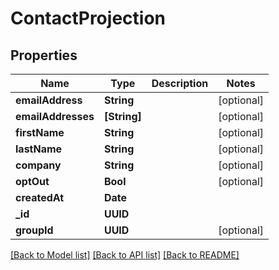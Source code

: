 # ContactProjection

## Properties
Name | Type | Description | Notes
------------ | ------------- | ------------- | -------------
**emailAddress** | **String** |  | [optional] 
**emailAddresses** | **[String]** |  | [optional] 
**firstName** | **String** |  | [optional] 
**lastName** | **String** |  | [optional] 
**company** | **String** |  | [optional] 
**optOut** | **Bool** |  | [optional] 
**createdAt** | **Date** |  | 
**_id** | **UUID** |  | 
**groupId** | **UUID** |  | [optional] 

[[Back to Model list]](../README#documentation-for-models) [[Back to API list]](../README#documentation-for-api-endpoints) [[Back to README]](../README)


